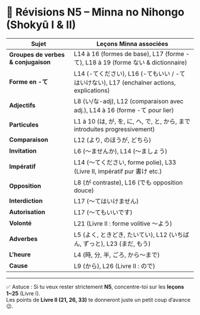 # 📑 Révisions N5 – Minna no Nihongo (Shokyū I & II)

| Sujet                | Leçons Minna associées |
|-----------------------|-------------------------|
| **Groupes de verbes & conjugaison** | L14 à 16 (formes de base), L17 (forme -て), L18 à 19 (forme ない & dictionnaire) |
| **Forme en -て**      | L14 (-てください), L16 (-てもいい / -てはいけない), L17 (enchaîner actions, explications) |
| **Adjectifs**         | L8 (い/な-adj), L12 (comparaison avec adj.), L14 à 16 (forme -て pour lier) |
| **Particules**        | L1 à 10 (は, が, を, に, へ, で, と, から, まで introduites progressivement) |
| **Comparaison**       | L12 (より, のほうが, どちら) |
| **Invitation**        | L6 (～ませんか), L14 (～ましょう) |
| **Impératif**         | L14 (～てください, forme polie), L33 (Livre II, impératif pur 書け etc.) |
| **Opposition**        | L8 (が contraste), L16 (でも opposition douce) |
| **Interdiction**      | L17 (～てはいけません) |
| **Autorisation**      | L17 (～てもいいです) |
| **Volonté**           | L21 (Livre II : forme volitive ～よう) |
| **Adverbes**          | L5 (よく, ときどき, たいてい), L12 (いちばん, ずっと), L23 (まだ, もう) |
| **L’heure**           | L4 (時, 分, 半, ごろ, から～まで) |
| **Cause**             | L9 (から), L26 (Livre II : ので) |

---

✅ Astuce : Si tu veux rester strictement **N5**, concentre-toi sur les **leçons 1~25** (Livre I).  
Les points de **Livre II (21, 26, 33)** te donneront juste un petit coup d’avance 😉.
